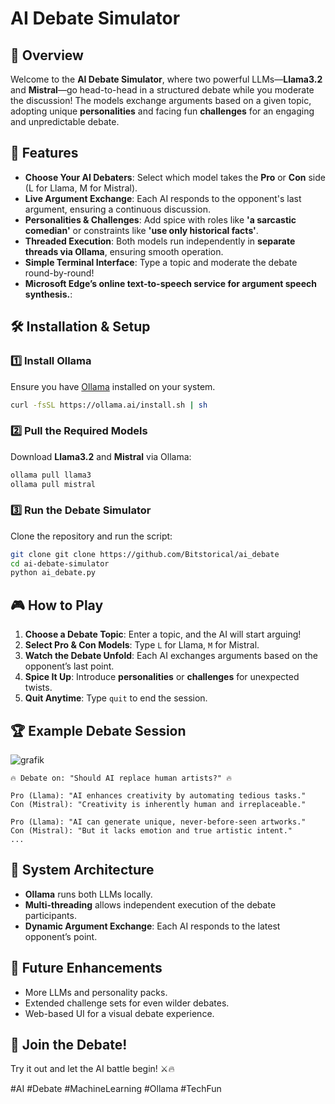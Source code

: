 # AI Debate Simulator

## 🚀 Overview
Welcome to the **AI Debate Simulator**, where two powerful LLMs—**Llama3.2** and **Mistral**—go head-to-head in a structured debate while you moderate the discussion! The models exchange arguments based on a given topic, adopting unique **personalities** and facing fun **challenges** for an engaging and unpredictable debate. 

## 🎯 Features
- **Choose Your AI Debaters**: Select which model takes the **Pro** or **Con** side (L for Llama, M for Mistral).
- **Live Argument Exchange**: Each AI responds to the opponent's last argument, ensuring a continuous discussion.
- **Personalities & Challenges**: Add spice with roles like **'a sarcastic comedian'** or constraints like **'use only historical facts'**.
- **Threaded Execution**: Both models run independently in **separate threads via Ollama**, ensuring smooth operation.
- **Simple Terminal Interface**: Type a topic and moderate the debate round-by-round!
- **Microsoft Edge’s online text-to-speech service for argument speech synthesis.**:

## 🛠️ Installation & Setup
### 1️⃣ Install Ollama
Ensure you have [Ollama](https://ollama.ai/) installed on your system.

```bash
curl -fsSL https://ollama.ai/install.sh | sh
```

### 2️⃣ Pull the Required Models
Download **Llama3.2** and **Mistral** via Ollama:

```bash
ollama pull llama3
ollama pull mistral
```

### 3️⃣ Run the Debate Simulator
Clone the repository and run the script:

```bash
git clone git clone https://github.com/Bitstorical/ai_debate
cd ai-debate-simulator
python ai_debate.py
```

## 🎮 How to Play
1. **Choose a Debate Topic**: Enter a topic, and the AI will start arguing!
2. **Select Pro & Con Models**: Type `L` for Llama, `M` for Mistral.
3. **Watch the Debate Unfold**: Each AI exchanges arguments based on the opponent’s last point.
4. **Spice It Up**: Introduce **personalities** or **challenges** for unexpected twists.
5. **Quit Anytime**: Type `quit` to end the session.

## 🏆 Example Debate Session

![grafik](https://github.com/user-attachments/assets/4d9b9525-ceff-4c44-916f-d658086815d9)

```
🔥 Debate on: "Should AI replace human artists?" 🔥

Pro (Llama): "AI enhances creativity by automating tedious tasks."
Con (Mistral): "Creativity is inherently human and irreplaceable."

Pro (Llama): "AI can generate unique, never-before-seen artworks."
Con (Mistral): "But it lacks emotion and true artistic intent."
...
```

## 📜 System Architecture
- **Ollama** runs both LLMs locally.
- **Multi-threading** allows independent execution of the debate participants.
- **Dynamic Argument Exchange**: Each AI responds to the latest opponent’s point.

## 🤖 Future Enhancements
- More LLMs and personality packs.
- Extended challenge sets for even wilder debates.
- Web-based UI for a visual debate experience.

## 🎉 Join the Debate!
Try it out and let the AI battle begin! ⚔️🔥

#AI #Debate #MachineLearning #Ollama #TechFun
